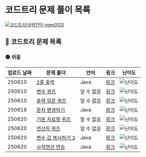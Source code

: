 #
# 코드트리 문제 풀이 목록
[![코드트리|실력진단-ngm0123](https://banner.codetree.ai/v1/banner/ngm0123)](https://www.codetree.ai/profiles/ngm0123)
## 🌳 코드트리 문제 목록
### 🟢 쉬움
| 업로드 날짜 | 문제 폴더 | 언어 | 링크 | 난이도 |
| ----------- | --------- | ---- | ----- | ------- |
| 250610 | [2줄 출력](./250610/2%EC%A4%84%20%EC%B6%9C%EB%A0%A5) | Java | [링크](./250610/2%EC%A4%84%20%EC%B6%9C%EB%A0%A5) | ![난이도](https://img.shields.io/badge/쉬움-%235cb85c.svg?for-the-badge) |
| 250610 | [변수 퀴즈](./250610/%EB%B3%80%EC%88%98%20%ED%80%B4%EC%A6%88) | 알 수 없음 | [링크](./250610/%EB%B3%80%EC%88%98%20%ED%80%B4%EC%A6%88) | ![난이도](https://img.shields.io/badge/쉬움-%235cb85c.svg?for-the-badge) |
| 250610 | [출력 입문 퀴즈](./250610/%EC%B6%9C%EB%A0%A5%20%EC%9E%85%EB%AC%B8%20%ED%80%B4%EC%A6%88) | 알 수 없음 | [링크](./250610/%EC%B6%9C%EB%A0%A5%20%EC%9E%85%EB%AC%B8%20%ED%80%B4%EC%A6%88) | ![난이도](https://img.shields.io/badge/쉬움-%235cb85c.svg?for-the-badge) |
| 250618 | [문자 변경하기](./250618/%EB%AC%B8%EC%9E%90%20%EB%B3%80%EA%B2%BD%ED%95%98%EA%B8%B0) | Java | [링크](./250618/%EB%AC%B8%EC%9E%90%20%EB%B3%80%EA%B2%BD%ED%95%98%EA%B8%B0) | ![난이도](https://img.shields.io/badge/쉬움-%235cb85c.svg?for-the-badge) |
| 250620 | [기본 자료형 퀴즈](./250620/%EA%B8%B0%EB%B3%B8%20%EC%9E%90%EB%A3%8C%ED%98%95%20%ED%80%B4%EC%A6%88) | 알 수 없음 | [링크](./250620/%EA%B8%B0%EB%B3%B8%20%EC%9E%90%EB%A3%8C%ED%98%95%20%ED%80%B4%EC%A6%88) | ![난이도](https://img.shields.io/badge/쉬움-%235cb85c.svg?for-the-badge) |
| 250620 | [연산자 퀴즈](./250620/%EC%97%B0%EC%82%B0%EC%9E%90%20%ED%80%B4%EC%A6%88) | 알 수 없음 | [링크](./250620/%EC%97%B0%EC%82%B0%EC%9E%90%20%ED%80%B4%EC%A6%88) | ![난이도](https://img.shields.io/badge/쉬움-%235cb85c.svg?for-the-badge) |
| 250620 | [변수 값 복사하기 3](./250620/%EB%B3%80%EC%88%98%20%EA%B0%92%20%EB%B3%B5%EC%82%AC%ED%95%98%EA%B8%B0%203) | Java | [링크](./250620/%EB%B3%80%EC%88%98%20%EA%B0%92%20%EB%B3%B5%EC%82%AC%ED%95%98%EA%B8%B0%203) | ![난이도](https://img.shields.io/badge/쉬움-%235cb85c.svg?for-the-badge) |
| 250620 | [사칙연산 연습](./250620/%EC%82%AC%EC%B9%99%EC%97%B0%EC%82%B0%20%EC%97%B0%EC%8A%B5) | Java | [링크](./250620/%EC%82%AC%EC%B9%99%EC%97%B0%EC%82%B0%20%EC%97%B0%EC%8A%B5) | ![난이도](https://img.shields.io/badge/쉬움-%235cb85c.svg?for-the-badge) |
